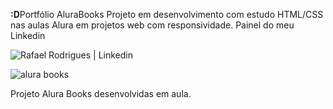**:D**Portfólio AluraBooks
Projeto em desenvolvimento com estudo HTML/CSS nas aulas Alura em projetos web com responsividade.
Painel do meu Linkedin

![Rafael Rodrigues | Linkedin](https://github.com/rafaelunderscorerdrigs/Alura_Books_Portf-lio/assets/130865143/0567c20e-e6d9-4093-b1c3-72a24e66080c)

![alura books](https://github.com/rafaelunderscorerdrigs/Alura_Books_Portf-lio/assets/130865143/0119ac05-ff5b-41c0-83f3-5a021d545700)

Projeto Alura Books desenvolvidas em aula.

